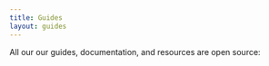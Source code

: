 ```yaml
---
title: Guides
layout: guides
---
```


All our our guides, documentation, and resources are open source:
